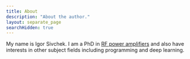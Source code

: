 ```yaml
---
title: About
description: "About the author."
layout: separate_page
searchHidden: true
---
```


[Hello!]: #

My name is Igor Sivchek. I am a PhD in [RF power amplifiers](https://en.wikipedia.org/wiki/RF_power_amplifier) and also have interests in other subject fields including programming and deep learning.
